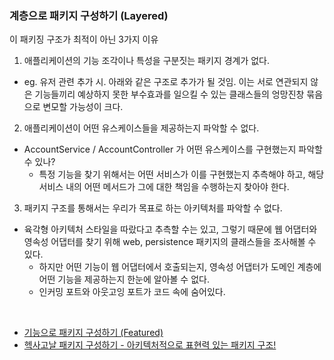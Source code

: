 ### 계층으로 패키지 구성하기 (Layered)

이 패키징 구조가 최적이 아닌 3가지 이유

1. 애플리케이션의 기능 조각이나 특성을 구분짓는 패키지 경계가 없다.

- eg. 유저 관련 추가 시. 아래와 같은 구조로 추가가 될 것임. 이는 서로 연관되지 않은 기능들끼리 예상하지 못한 부수효과를 일으킬 수 있는 클래스들의 엉망진창 묶음으로 변모할 가능성이 크다.

2. 애플리케이션이 어떤 유스케이스들을 제공하는지 파악할 수 없다.

- AccountService / AccountController 가 어떤 유스케이스를 구현했는지 파악할 수 있나?
    - 특정 기능을 찾기 위해서는 어떤 서비스가 이를 구현했는지 추측해야 하고, 해당 서비스 내의 어떤 메서드가 그에 대한 책임을 수행하는지 찾아야 한다.

3. 패키지 구조를 통해서는 우리가 목표로 하는 아키텍처를 파악할 수 없다.

- 육각형 아키텍처 스타일을 따랐다고 추측할 수는 있고, 그렇기 때문에 웹 어댑터와 영속성 어댑터를 찾기 위해 web, persistence 패키지의 클래스들을 조사해볼 수 있다.
    - 하지만 어떤 기능이 웹 어댑터에서 호출되는지, 영속성 어댑터가 도메인 계층에 어떤 기능을 제공하는지 한눈에 알아볼 수 없다.
    - 인커밍 포트와 아웃고잉 포트가 코드 속에 숨어있다. 
    
<br>

- [기능으로 패키지 구성하기 (Featured)](../featuredPackaging)
- [헥사고날 패키지 구성하기 - 아키텍처적으로 표현력 있는 패키지 구조!](../featuredPackaging)
